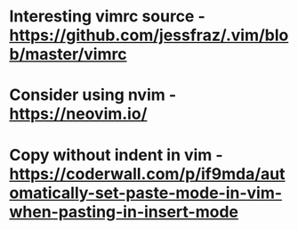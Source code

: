 # Interesting vimrc source - https://github.com/jessfraz/.vim/blob/master/vimrc

# Consider using nvim - https://neovim.io/

# Copy without indent in vim - https://coderwall.com/p/if9mda/automatically-set-paste-mode-in-vim-when-pasting-in-insert-mode
